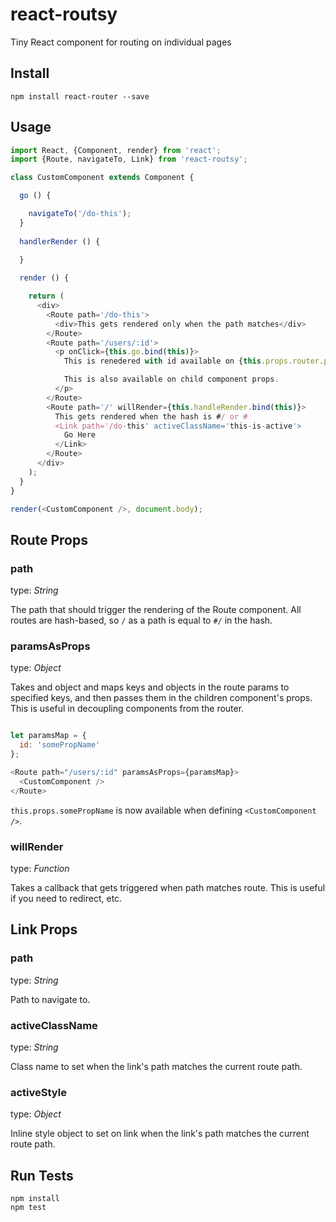 # react-routsy
Tiny React component for routing on individual pages

## Install

```
npm install react-router --save
```

## Usage

```js
import React, {Component, render} from 'react';
import {Route, navigateTo, Link} from 'react-routsy';

class CustomComponent extends Component {

  go () {

    navigateTo('/do-this');
  }
 
  handlerRender () {
    
  }

  render () {

    return (
      <div>
        <Route path='/do-this'>
          <div>This gets rendered only when the path matches</div>
        </Route>
        <Route path='/users/:id'>
          <p onClick={this.go.bind(this)}>
            This is renedered with id available on {this.props.router.params.id}.

            This is also available on child component props.
          </p>
        </Route>
        <Route path='/' willRender={this.handleRender.bind(this)}>
          This gets rendered when the hash is #/ or #
          <Link path='/do-this' activeClassName='this-is-active'>
          	Go Here
          </Link>
        </Route>
      </div>
    );
  }
}

render(<CustomComponent />, document.body);
```

## Route Props

### path

type: *String*

The path that should trigger the rendering of the Route component. All routes are hash-based, so `/` as a path is equal to `#/` in the hash.

### paramsAsProps

type: *Object*

Takes and object and maps keys and objects in the route params to specified keys, and then passes them in the children component's props. This is useful in decoupling components from the router.

```js

let paramsMap = {
  id: 'somePropName'
};

<Route path="/users/:id" paramsAsProps={paramsMap}>
  <CustomComponent />
</Route>
```

`this.props.somePropName` is now available when defining `<CustomComponent />`.

### willRender

type: *Function*

Takes a callback that gets triggered when path matches route. This is useful if you need to redirect, etc.

## Link Props

### path

type: *String*

Path to navigate to.

### activeClassName

type: *String*

Class name to set when the link's path matches the current route path.

### activeStyle

type: *Object*

Inline style object to set on link when the link's path matches the current route path.

## Run Tests

```
npm install
npm test
```
